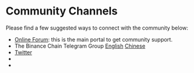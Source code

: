# Community Channels

Please find a few suggested ways to connect with the community below:

- [Online Forum](https://community.binance.org): this is the main portal to get community support.
- The Binance Chain Telegram Group [English](https://t.me/BinanceDEXchange) [Chinese](https://t.me/BinanceDEXchangeCN)
- [Twitter](https://twitter.com/binance_dex)
- [Telegram Announcement Channel ENglish]: <https://t.me/Binance_DEX_Announcement>
- [币安链公告频道]:<https://t.me/Binance_DEX_ChineseAnnouncements>

